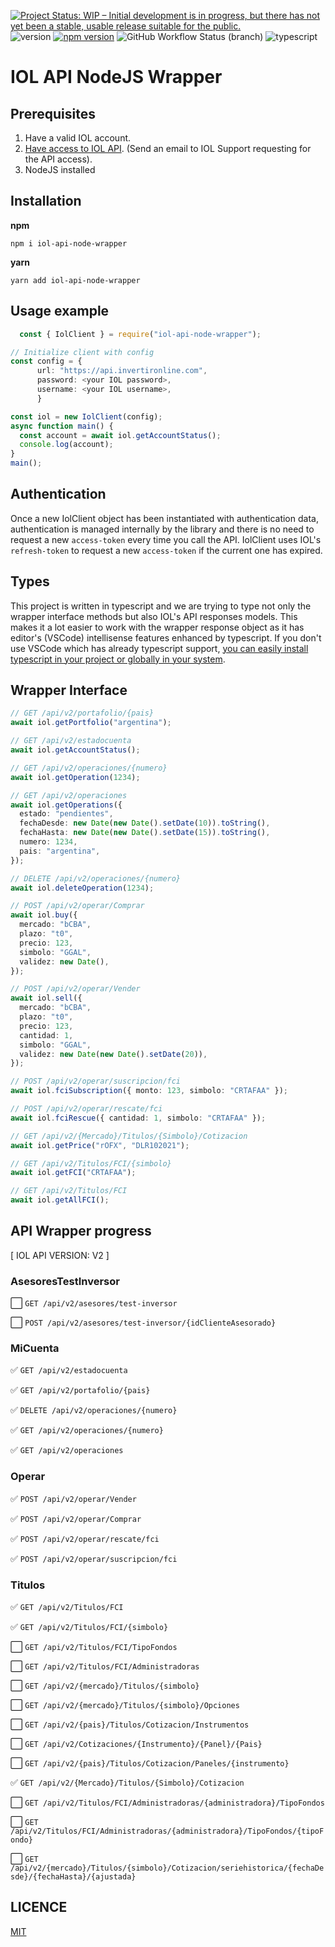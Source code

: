 [![Project Status: WIP – Initial development is in progress, but there has not yet been a stable, usable release suitable for the public.](https://www.repostatus.org/badges/latest/wip.svg)](https://www.repostatus.org/#wip)
![version](https://img.shields.io/github/package-json/v/apolofx/iol-api-node-wrapper?color=blue)
[![npm version](https://badge.fury.io/js/iol-api-node-wrapper.svg)](https://badge.fury.io/js/iol-api-node-wrapper)
![GitHub Workflow Status (branch)](https://img.shields.io/github/workflow/status/apolofx/iol-api-node-wrapper/CI%20PROD/main)
![typescript](https://badgen.net/badge/icon/typescript?icon=typescript&label)

# IOL API NodeJS Wrapper

## Prerequisites

1. Have a valid IOL account.
2. [Have access to IOL API](https://www.invertironline.com/api/documentacion-api). (Send an email to IOL Support requesting for the API access).
3. NodeJS installed

## Installation

**npm**

```shell
npm i iol-api-node-wrapper
```

**yarn**

```shell
yarn add iol-api-node-wrapper
```

## Usage example

```typescript
  const { IolClient } = require("iol-api-node-wrapper");

// Initialize client with config
const config = {
      url: "https://api.invertironline.com",
      password: <your IOL password>,
      username: <your IOL username>,
      }

const iol = new IolClient(config);
async function main() {
  const account = await iol.getAccountStatus();
  console.log(account);
}
main();

```

## Authentication

Once a new IolClient object has been instantiated with authentication data, authentication is managed internally by the library and there is no need to request a new `access-token` every time you call the API. IolClient uses IOL's `refresh-token` to request a new `access-token` if the current one has expired.

## Types

This project is written in typescript and we are trying to type not only the wrapper interface methods but also IOL's API responses models.
This makes it a lot easier to work with the wrapper response object as it has editor's (VSCode) intellisense features enhanced by typescript. If you don't use VSCode which has already typescript support, [you can easily install typescript in your project or globally in your system](https://www.typescriptlang.org/download).

## Wrapper Interface

```typescript
// GET /api/v2/portafolio/{pais}
await iol.getPortfolio("argentina");

// GET /api/v2/estadocuenta
await iol.getAccountStatus();

// GET /api/v2/operaciones/{numero}
await iol.getOperation(1234);

// GET /api/v2/operaciones
await iol.getOperations({
  estado: "pendientes",
  fechaDesde: new Date(new Date().setDate(10)).toString(),
  fechaHasta: new Date(new Date().setDate(15)).toString(),
  numero: 1234,
  pais: "argentina",
});

// DELETE /api/v2/operaciones/{numero}
await iol.deleteOperation(1234);

// POST /api/v2/operar/Comprar
await iol.buy({
  mercado: "bCBA",
  plazo: "t0",
  precio: 123,
  simbolo: "GGAL",
  validez: new Date(),
});

// POST /api/v2/operar/Vender
await iol.sell({
  mercado: "bCBA",
  plazo: "t0",
  precio: 123,
  cantidad: 1,
  simbolo: "GGAL",
  validez: new Date(new Date().setDate(20)),
});

// POST /api/v2/operar/suscripcion/fci
await iol.fciSubscription({ monto: 123, simbolo: "CRTAFAA" });

// POST /api/v2/operar/rescate/fci
await iol.fciRescue({ cantidad: 1, simbolo: "CRTAFAA" });

// GET /api/v2/{Mercado}/Titulos/{Simbolo}/Cotizacion
await iol.getPrice("rOFX", "DLR102021");

// GET /api/v2/Titulos/FCI/{simbolo}
await iol.getFCI("CRTAFAA");

// GET /api/v2/Titulos/FCI
await iol.getAllFCI();
```

## API Wrapper progress

[ IOL API VERSION: V2 ]

### AsesoresTestInversor

⬜️ `GET /api/v2/asesores/test-inversor`

⬜️ `POST /api/v2/asesores/test-inversor/{idClienteAsesorado}`

### MiCuenta

✅ `GET /api/v2/estadocuenta`

✅ `GET /api/v2/portafolio/{pais}`

✅ `DELETE /api/v2/operaciones/{numero}`

✅ `GET /api/v2/operaciones/{numero}`

✅ `GET /api/v2/operaciones`

### Operar

✅ `POST /api/v2/operar/Vender`

✅ `POST /api/v2/operar/Comprar`

✅ `POST /api/v2/operar/rescate/fci`

✅ `POST /api/v2/operar/suscripcion/fci`

### Titulos

✅ `GET /api/v2/Titulos/FCI`

✅ `GET /api/v2/Titulos/FCI/{simbolo}`

⬜️ `GET /api/v2/Titulos/FCI/TipoFondos`

⬜️ `GET /api/v2/Titulos/FCI/Administradoras`

⬜️ `GET /api/v2/{mercado}/Titulos/{simbolo}`

⬜️ `GET /api/v2/{mercado}/Titulos/{simbolo}/Opciones`

⬜️ `GET /api/v2/{pais}/Titulos/Cotizacion/Instrumentos`

⬜️ `GET /api/v2/Cotizaciones/{Instrumento}/{Panel}/{Pais}`

⬜️ `GET /api/v2/{pais}/Titulos/Cotizacion/Paneles/{instrumento}`

✅ `GET /api/v2/{Mercado}/Titulos/{Simbolo}/Cotizacion`

⬜️ `GET /api/v2/Titulos/FCI/Administradoras/{administradora}/TipoFondos`

⬜️ `GET /api/v2/Titulos/FCI/Administradoras/{administradora}/TipoFondos/{tipoFondo}`

⬜️ `GET /api/v2/{mercado}/Titulos/{simbolo}/Cotizacion/seriehistorica/{fechaDesde}/{fechaHasta}/{ajustada}`

## LICENCE

[MIT](LICENSE)
